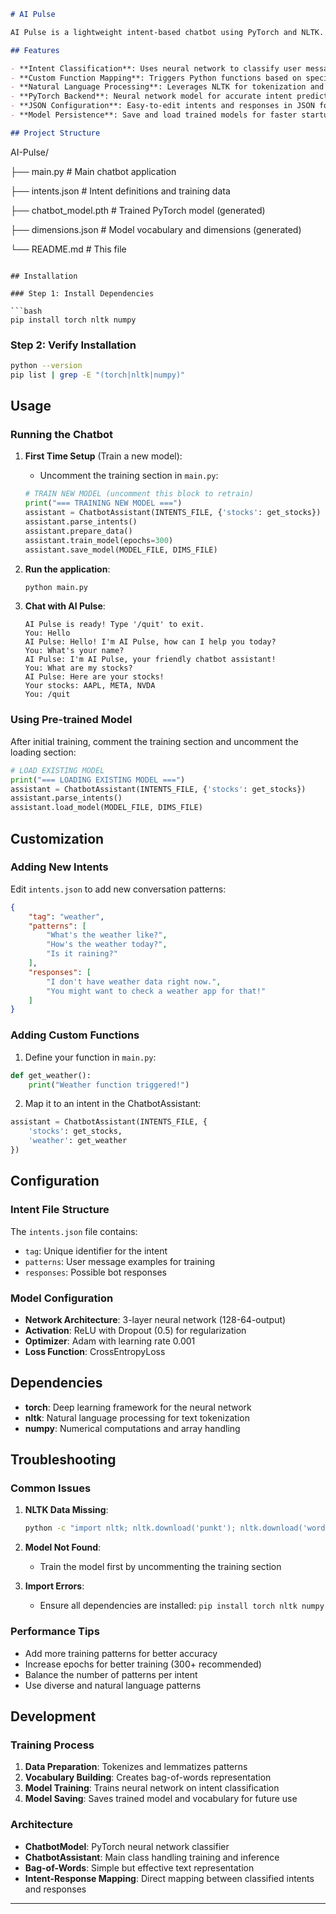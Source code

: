 

```markdown
# AI Pulse 

AI Pulse is a lightweight intent-based chatbot using PyTorch and NLTK. It classifies user messages into predefined intents and responds with dynamic answers or triggers custom functions like fetching stock information.

## Features

- **Intent Classification**: Uses neural network to classify user messages into predefined intents
- **Custom Function Mapping**: Triggers Python functions based on specific intents
- **Natural Language Processing**: Leverages NLTK for tokenization and lemmatization
- **PyTorch Backend**: Neural network model for accurate intent prediction
- **JSON Configuration**: Easy-to-edit intents and responses in JSON format
- **Model Persistence**: Save and load trained models for faster startup

## Project Structure

```
AI-Pulse/

├── main.py                        # Main chatbot application

├── intents.json                   # Intent definitions and training data

├── chatbot_model.pth              # Trained PyTorch model (generated)

├── dimensions.json                # Model vocabulary and dimensions (generated)

└── README.md                      # This file
```

## Installation

### Step 1: Install Dependencies

```bash
pip install torch nltk numpy
```

### Step 2: Verify Installation

```bash
python --version
pip list | grep -E "(torch|nltk|numpy)"
```

## Usage

### Running the Chatbot

1. **First Time Setup** (Train a new model):
   - Uncomment the training section in `main.py`:
   ```python
   # TRAIN NEW MODEL (uncomment this block to retrain)
   print("=== TRAINING NEW MODEL ===")
   assistant = ChatbotAssistant(INTENTS_FILE, {'stocks': get_stocks})
   assistant.parse_intents()
   assistant.prepare_data()
   assistant.train_model(epochs=300)
   assistant.save_model(MODEL_FILE, DIMS_FILE)
   ```

2. **Run the application**:
   ```bash
   python main.py
   ```

3. **Chat with AI Pulse**:
   ```
   AI Pulse is ready! Type '/quit' to exit.
   You: Hello
   AI Pulse: Hello! I'm AI Pulse, how can I help you today?
   You: What's your name?
   AI Pulse: I'm AI Pulse, your friendly chatbot assistant!
   You: What are my stocks?
   AI Pulse: Here are your stocks!
   Your stocks: AAPL, META, NVDA
   You: /quit
   ```

### Using Pre-trained Model

After initial training, comment the training section and uncomment the loading section:

```python
# LOAD EXISTING MODEL
print("=== LOADING EXISTING MODEL ===")
assistant = ChatbotAssistant(INTENTS_FILE, {'stocks': get_stocks})
assistant.parse_intents()
assistant.load_model(MODEL_FILE, DIMS_FILE)
```

## Customization

### Adding New Intents

Edit `intents.json` to add new conversation patterns:

```json
{
    "tag": "weather",
    "patterns": [
        "What's the weather like?",
        "How's the weather today?",
        "Is it raining?"
    ],
    "responses": [
        "I don't have weather data right now.",
        "You might want to check a weather app for that!"
    ]
}
```

### Adding Custom Functions

1. Define your function in `main.py`:
```python
def get_weather():
    print("Weather function triggered!")
```

2. Map it to an intent in the ChatbotAssistant:
```python
assistant = ChatbotAssistant(INTENTS_FILE, {
    'stocks': get_stocks,
    'weather': get_weather
})
```

## Configuration

### Intent File Structure

The `intents.json` file contains:
- `tag`: Unique identifier for the intent
- `patterns`: User message examples for training
- `responses`: Possible bot responses

### Model Configuration

- **Network Architecture**: 3-layer neural network (128-64-output)
- **Activation**: ReLU with Dropout (0.5) for regularization
- **Optimizer**: Adam with learning rate 0.001
- **Loss Function**: CrossEntropyLoss

## Dependencies

- **torch**: Deep learning framework for the neural network
- **nltk**: Natural language processing for text tokenization
- **numpy**: Numerical computations and array handling

## Troubleshooting

### Common Issues

1. **NLTK Data Missing**:
   ```bash
   python -c "import nltk; nltk.download('punkt'); nltk.download('wordnet')"
   ```

2. **Model Not Found**:
   - Train the model first by uncommenting the training section

3. **Import Errors**:
   - Ensure all dependencies are installed: `pip install torch nltk numpy`

### Performance Tips

- Add more training patterns for better accuracy
- Increase epochs for better training (300+ recommended)
- Balance the number of patterns per intent
- Use diverse and natural language patterns

## Development

### Training Process

1. **Data Preparation**: Tokenizes and lemmatizes patterns
2. **Vocabulary Building**: Creates bag-of-words representation
3. **Model Training**: Trains neural network on intent classification
4. **Model Saving**: Saves trained model and vocabulary for future use

### Architecture

- **ChatbotModel**: PyTorch neural network classifier
- **ChatbotAssistant**: Main class handling training and inference
- **Bag-of-Words**: Simple but effective text representation
- **Intent-Response Mapping**: Direct mapping between classified intents and responses



---
